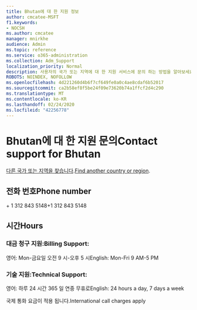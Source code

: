 ```yaml
---
title: Bhutan에 대 한 지원 정보
author: cmcatee-MSFT
f1.keywords:
- NOCSH
ms.author: cmcatee
manager: mnirkhe
audience: Admin
ms.topic: reference
ms.service: o365-administration
ms.collection: Adm_Support
localization_priority: Normal
description: 사용자의 국가 또는 지역에 대 한 지원 서비스에 문의 하는 방법을 알아보세요.
ROBOTS: NOINDEX, NOFOLLOW
ms.openlocfilehash: 4d221260d4b6f7cf649fe0a0c4ae8cdaf6b52017
ms.sourcegitcommit: ca2b58ef8f5be24f09e73620b74a1ffcf2d4c290
ms.translationtype: MT
ms.contentlocale: ko-KR
ms.lasthandoff: 02/24/2020
ms.locfileid: "42256778"
---
```

# <a name="contact-support-for-bhutan"></a><span data-ttu-id="d59c0-103">Bhutan에 대 한 지원 문의</span><span class="sxs-lookup"><span data-stu-id="d59c0-103">Contact support for Bhutan</span></span>

<span data-ttu-id="d59c0-104">[다른 국가 또는 지역을 찾습니다](../contact-support-for-business-products.md).</span><span class="sxs-lookup"><span data-stu-id="d59c0-104">[Find another country or region](../contact-support-for-business-products.md).</span></span>

## <a name="phone-number"></a><span data-ttu-id="d59c0-105">전화 번호</span><span class="sxs-lookup"><span data-stu-id="d59c0-105">Phone number</span></span>
<span data-ttu-id="d59c0-106">+ 1 312 843 5148</span><span class="sxs-lookup"><span data-stu-id="d59c0-106">+1 312 843 5148</span></span>

## <a name="hours"></a><span data-ttu-id="d59c0-107">시간</span><span class="sxs-lookup"><span data-stu-id="d59c0-107">Hours</span></span>
### <a name="billing-support"></a><span data-ttu-id="d59c0-108">대금 청구 지원:</span><span class="sxs-lookup"><span data-stu-id="d59c0-108">Billing Support:</span></span>

<span data-ttu-id="d59c0-109">영어: Mon-금요일 오전 9 시-오후 5 시</span><span class="sxs-lookup"><span data-stu-id="d59c0-109">English: Mon-Fri 9 AM-5 PM</span></span>

### <a name="technical-support"></a><span data-ttu-id="d59c0-110">기술 지원:</span><span class="sxs-lookup"><span data-stu-id="d59c0-110">Technical Support:</span></span>

<span data-ttu-id="d59c0-111">영어: 하루 24 시간 365 일 연중 무휴로</span><span class="sxs-lookup"><span data-stu-id="d59c0-111">English: 24 hours a day, 7 days a week</span></span>

<span data-ttu-id="d59c0-112">국제 통화 요금이 적용 됩니다.</span><span class="sxs-lookup"><span data-stu-id="d59c0-112">International call charges apply</span></span>
